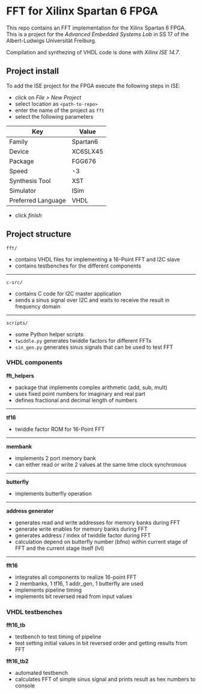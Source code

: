 # FFT for Xilinx Spartan 6 FPGA

This repo contains an FFT implementation for the Xilinx Spartan 6 FPGA. This is
a project for the *Advanced Embedded Systems Lab* in SS 17 of the
Albert-Ludwigs Universität Freiburg.

Compilation and synthezing of VHDL code is done with *Xilinx ISE 14.7*.

## Project install

To add the ISE project for the FPGA execute the following steps in ISE:

* click on *File > New Project*
* select location as ```<path-to-repo>```
* enter the name of the project as ```fft```
* select the following parameters

| Key                | Value    |
|--------------------|----------|
| Family             | Spartan6 |
| Device             | XC6SLX45 |
| Package            | FGG676   |
| Speed              | -3       |
| Synthesis Tool     | XST      |
| Simulator          | ISim     |
| Preferred Language | VHDL     |

* click *finish*

## Project structure

```fft/```

* contains VHDL files for implementing a 16-Point FFT and I2C slave
* contains testbenches for the different components

---

```c-src/```

* contains C code for I2C master application
* sends a sinus signal over I2C and waits to receive the result in frequency domain

---

```scripts/```

* some Python helper scripts
* ```twiddle.py``` generates twiddle factors for different FFTs
* ```sin_gen.py``` generates sinus signals that can be used to test FFT

### VHDL components

**fft_helpers**

* package that implements complex arithmetic (add, sub, mult)
* uses fixed point numbers for imaginary and real part
* defines fractional and decimal length of numbers

---

**tf16**

* twiddle factor ROM for 16-Point FFT

---

**membank**

* implements 2 port memory bank
* can either read or write 2 values at the same time clock synchronous

---

**butterfly**

* implements butterfly operation

---

**address generator**

* generates read and write addresses for memory banks during FFT
* generate write enables for memory banks during FFT
* generates address / index of twiddle factor during FFT
* calculation depend on butterfly number (bfno) within current stage of FFT and the current stage itself (lvl)

---

**fft16**

* integrates all components to realize 16-point FFT
* 2 membanks, 1 tf16, 1 addr_gen, 1 butterfly are used
* implements pipeline timing
* implements bit reversed read from input values

### VHDL testbenches

**fft16_tb**

* testbench to test timing of pipeline
* test setting initial values in bit reversed order and getting results from FFT

**fft16_tb2**

* automated testbench
* calculates FFT of simple sinus signal and prints result as hex numbers to console
